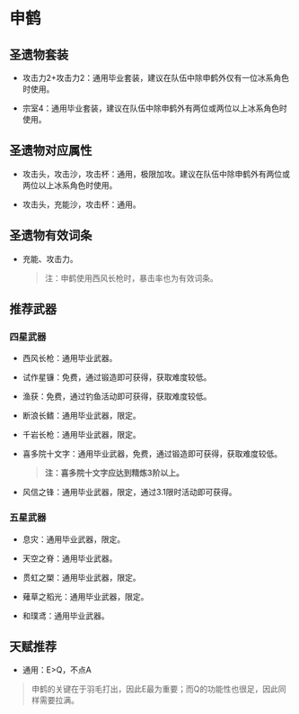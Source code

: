 # 申鹤

## 圣遗物套装  

- 攻击力2+攻击力2：通用毕业套装，建议在队伍中除申鹤外仅有一位冰系角色时使用。  

- 宗室4：通用毕业套装，建议在队伍中除申鹤外有两位或两位以上冰系角色时使用。  

## 圣遗物对应属性  

- 攻击头，攻击沙，攻击杯：通用，极限加攻。建议在队伍中除申鹤外有两位或两位以上冰系角色时使用。  

- 攻击头，充能沙，攻击杯：通用。  

## 圣遗物有效词条  

- 充能、攻击力。  

  > 注：申鹤使用西风长枪时，暴击率也为有效词条。  

## 推荐武器  

### 四星武器  

- 西风长枪：通用毕业武器。  

- 试作星镰：免费，通过锻造即可获得，获取难度较低。  

- 渔获：免费，通过钓鱼活动即可获得，获取难度较低。  

- 断浪长鳍：通用毕业武器，限定。  

- 千岩长枪：通用毕业武器，限定。  

- 喜多院十文字：通用毕业武器，免费，通过锻造即可获得，获取难度较低。  

  > **注：喜多院十文字应达到精炼3阶以上。**  

- 风信之锋：通用毕业武器，限定，通过3.1限时活动即可获得。  

### 五星武器  

- 息灾：通用毕业武器，限定。  

- 天空之脊：通用毕业武器。  

- 贯虹之槊：通用毕业武器，限定。  

- 薙草之稻光：通用毕业武器，限定。  

- 和璞鸢：通用毕业武器。

## 天赋推荐  

- 通用：E>Q，不点A  

> 申鹤的关键在于羽毛打出，因此E最为重要；而Q的功能性也很足，因此同样需要拉满。  
